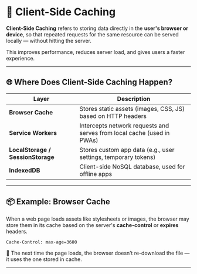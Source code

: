 # 🧠 Client-Side Caching

**Client-Side Caching** refers to storing data directly in the **user's browser or device**, so that repeated requests for the same resource can be served locally — without hitting the server.

This improves performance, reduces server load, and gives users a faster experience.

---

## 🌐 Where Does Client-Side Caching Happen?

| Layer                             | Description                                                            |
| --------------------------------- | ---------------------------------------------------------------------- |
| **Browser Cache**                 | Stores static assets (images, CSS, JS) based on HTTP headers           |
| **Service Workers**               | Intercepts network requests and serves from local cache (used in PWAs) |
| **LocalStorage / SessionStorage** | Stores custom app data (e.g., user settings, temporary tokens)         |
| **IndexedDB**                     | Client-side NoSQL database, used for offline apps                      |

---

## 📦 Example: Browser Cache

When a web page loads assets like stylesheets or images, the browser may store them in its cache based on the server's **cache-control** or **expires** headers.

```http
Cache-Control: max-age=3600
```

🔁 The next time the page loads, the browser doesn’t re-download the file — it uses the one stored in cache.

---
